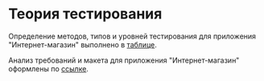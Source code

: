 # Теория тестирования
Определение методов, типов и уровней тестирования для приложения "Интернет-магазин" выполнено в [таблице](https://docs.google.com/spreadsheets/d/1J7exXvi3MJXlEL-SnfxTvZffnLWreE4b1EORuK50vGU/edit?gid=1647196050#gid=1647196050).

Анализ требований и макета для приложения "Интернет-магазин" оформлены по [ссылке](https://docs.google.com/spreadsheets/d/1xP5sBQW4G-mBABaKAkhdRZ6Z_AtZ2d0DNvLdsFco9jY/edit?usp=sharing).
